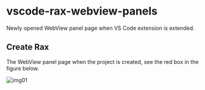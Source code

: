 # vscode-rax-webview-panels

Newly opened WebView panel page when VS Code extension is extended.

## Create Rax

The WebView panel page when the project is created, see the red box in the figure below.

![img01](https://img.alicdn.com/tfs/TB1Js1qq8r0gK0jSZFnXXbRRXXa-2344-1566.jpg)
